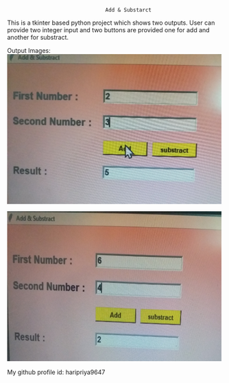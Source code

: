                                     Add & Substarct
                            
This is a tkinter based python project which shows two outputs.
User can provide two integer input and two buttons are provided one for add and another for substract.

Output Images:
<img src="pyoutput/pic1.jpg" width="500" height="350">

<img src="pyoutput/pic2.jpg" width="500" height="350">


My github profile id: haripriya9647


